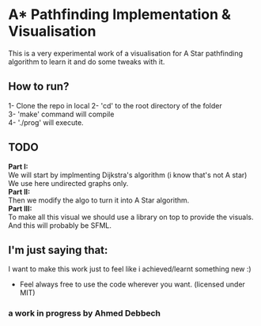 # A* Pathfinding Implementation & Visualisation
This is a very experimental work of a visualisation for A Star pathfinding algorithm to learn it and do some tweaks with it.

## How to run?
1- Clone the repo in local 
2- 'cd' to the root directory of the folder \
3- 'make' command will compile \
4- './prog' will execute. 
## TODO
**Part I:** \
We will start by implmenting Dijkstra's algorithm (i know that's not A star)\
We use here undirected graphs only. \
**Part II:** \
Then we modify the algo to turn it into A Star algorithm. \
**Part III:** \
To make all this visual we should use a library on top to provide the visuals. \
And this will probably be SFML.

## I'm just saying that:
I want to make this work just to feel like i achieved/learnt something new :) 
* Feel always free to use the code wherever you want. (licensed under MIT) 

### a work in progress by Ahmed Debbech
